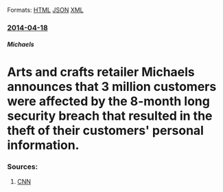 
Formats: [HTML](/news/2014/04/18/arts-and-crafts-retailer-michaels-announces-that-3-million-customers-were-affected-by-the-8-month-long-security-breach-that-resulted-in-the.html)  [JSON](/news/2014/04/18/arts-and-crafts-retailer-michaels-announces-that-3-million-customers-were-affected-by-the-8-month-long-security-breach-that-resulted-in-the.json)  [XML](/news/2014/04/18/arts-and-crafts-retailer-michaels-announces-that-3-million-customers-were-affected-by-the-8-month-long-security-breach-that-resulted-in-the.xml)  

### [2014-04-18](/news/2014/04/18/index.md)

##### Michaels
# Arts and crafts retailer Michaels announces that 3 million customers were affected by the 8-month long security breach that resulted in the theft of their customers' personal information. 




### Sources:

1. [CNN](http://money.cnn.com/2014/04/17/news/companies/michaels-security-breach/index.html?hpt=hp_t2)

